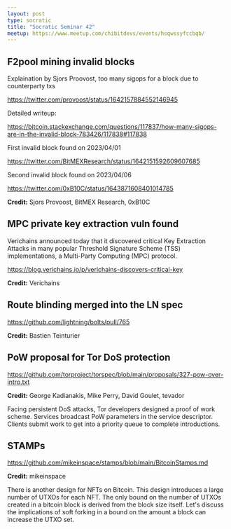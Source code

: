 ```yaml
---
layout: post
type: socratic
title: "Socratic Seminar 42"
meetup: https://www.meetup.com/chibitdevs/events/hsqwssyfccbqb/
---
```


## F2pool mining invalid blocks

Explaination by Sjors Proovost, too many sigops for a block due to counterparty txs

<https://twitter.com/provoost/status/1642157884552146945>

Detailed writeup:

<https://bitcoin.stackexchange.com/questions/117837/how-many-sigops-are-in-the-invalid-block-783426/117838#117838>

First invalid block found on 2023/04/01

<https://twitter.com/BitMEXResearch/status/1642151592609607685>

Second invalid block found on 2023/04/06

<https://twitter.com/0xB10C/status/1643871608401014785>

**Credit:** Sjors Provoost, BitMEX Research, 0xB10C

## MPC private key extraction vuln found

Verichains announced today that it discovered critical Key Extraction Attacks in many popular Threshold Signature Scheme (TSS) implementations, a Multi-Party Computing (MPC) protocol.

<https://blog.verichains.io/p/verichains-discovers-critical-key>

**Credit:** Verichains

## Route blinding merged into the LN spec

<https://github.com/lightning/bolts/pull/765>

**Credit:** Bastien Teinturier

## PoW proposal for Tor DoS protection

<https://github.com/torproject/torspec/blob/main/proposals/327-pow-over-intro.txt>

**Credit:** George Kadianakis, Mike Perry, David Goulet, tevador

Facing persistent DoS attacks, Tor developers designed a proof of work scheme. Services broadcast PoW parameters in the service descriptor. Clients submit work to get into a priority queue to complete introductions.

## STAMPs

<https://github.com/mikeinspace/stamps/blob/main/BitcoinStamps.md>

**Credit:** mikeinspace

There is another design for NFTs on Bitcoin. This design introduces a large number of UTXOs for each NFT. The only bound on the number of UTXOs created in a bitcoin block is derived from the block size itself. Let's discuss the implications of soft forking in a bound on the amount a block can increase the UTXO set.
